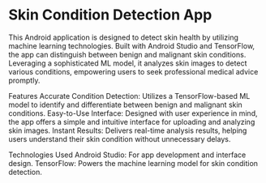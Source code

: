  # Skin Condition Detection App
 
This Android application is designed to detect skin health by utilizing machine learning technologies. Built with Android Studio and TensorFlow, the app can distinguish between benign and malignant skin conditions. Leveraging a sophisticated ML model, it analyzes skin images to detect various conditions, empowering users to seek professional medical advice promptly.

Features
Accurate Condition Detection: Utilizes a TensorFlow-based ML model to identify and differentiate between benign and malignant skin conditions.
Easy-to-Use Interface: Designed with user experience in mind, the app offers a simple and intuitive interface for uploading and analyzing skin images.
Instant Results: Delivers real-time analysis results, helping users understand their skin condition without unnecessary delays.

Technologies Used
Android Studio: For app development and interface design.
TensorFlow: Powers the machine learning model for skin condition detection.
